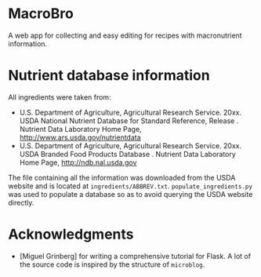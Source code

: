 # MacroBro

A web app for collecting and easy editing for recipes with macronutrient information.

# Nutrient database information

All ingredients were taken from:

* U.S. Department of Agriculture, Agricultural Research Service. 20xx. USDA National Nutrient Database for Standard Reference, Release . Nutrient Data Laboratory Home Page, http://www.ars.usda.gov/nutrientdata
* U.S. Department of Agriculture, Agricultural Research Service. 20xx. USDA Branded Food Products Database . Nutrient Data Laboratory Home Page, http://ndb.nal.usda.gov

The file containing all the information was downloaded from the USDA website and is located at `ingredients/ABBREV.txt`. `populate_ingredients.py` was used to populate a database so as to avoid querying the USDA website directly.

# Acknowledgments

* [Miguel Grinberg] for writing a comprehensive tutorial for Flask. A lot of the source code is inspired by the structure of `microblog`.